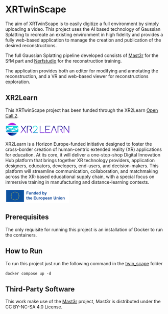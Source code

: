# XRTwinScape
The aim of XRTwinScape is to easily digitize a full environment by simply uploading a video.
This project uses the AI based technology of Gaussian Splatting to recreate an existing environment in high fidelity and provides a fully web-based application to manage the creation and publication of the desired reconstructions.

The full Gaussian Splatting pipeline developed consists of [Mast3r](https://github.com/naver/mast3r/tree/mast3r_sfm) for the SfM part and [Nerfstudio](https://github.com/nerfstudio-project/nerfstudio) for the reconstruction training.

The application provides both an editor for modifying and annotating the reconstruction, and a VR and web-based viewer for reconstructions exploration.

## XR2Learn
This XRTwinScape project has been funded through the XR2Learn [Open Call 2](https://xr2learn.eu/open-call-2-winners/).

<img src="images/XR2Learn%20Logo.png" alt="Logo XR2Learn" width="200"/>

XR2Learn is a Horizon Europe-funded initiative designed to foster the cross-border creation of human-centric extended reality (XR) applications for education. At its core, it will deliver a one-stop-shop Digital Innovation Hub platform that brings together XR technology providers, application designers, educators, developers, end-users, and decision-makers. This platform will streamline communication, collaboration, and matchmaking across the XR-based educational supply chain, with a special focus on immersive training in manufacturing and distance-learning contexts.

<img src="images/EU%20funded%20project.jpg" alt="Logo Funded By Europe" width="200"/>

## Prerequisites
The only requisite for running this project is an installation of Docker to run the containers.

## How to Run
To run this project just run the following command in the [twin_scape](./twin_scape/) folder

```
docker compose up -d
```



## Third-Party Software
This work make use of the [Mast3r](https://github.com/naver/mast3r/tree/mast3r_sfm) project, 
Mast3r is distributed under the CC BY-NC-SA 4.0 License.
